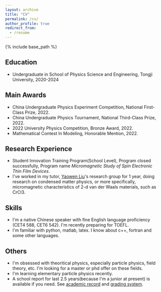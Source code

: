 ```yaml
---
layout: archive
title: "CV"
permalink: /cv/
author_profile: true
redirect_from:
  - /resume
---
```


{% include base_path %}

## Education
<!-- * B.S. in GitHub, GitHub University, 2012
* M.S. in Jekyll, GitHub University, 2014
* Ph.D in Version Control Theory, GitHub University, 2018 (expected) -->
* Undergraduate in School of Physics Science and Engineering, Tongji University, 2020-2024

## Main Awards
* China Undergraduate Physics Experiment Competition, National First-Class Prize, 2022.
* China Undergraduate Physics Tournament, National Third-Class Prize, 2022.
* 2022 University Physics Competition, Bronze Award, 2022.
* Mathematical Contest In Modeling, Honorable Mention, 2022.

## Research Experience
* Student Innovation Training Program(School Level), Program closed successfully, Program name *Micromagnetic Study of Spin Electronic Thin Film Devices*.
* I've worked in my tutor, [Yaowen Liu](https://www.webofscience.com/wos/author/record/956867)'s research group for 1 year, doing research on condensed matter physics, or more specifically, micromagnetic characteristics of 2-d van der Waals materials, such as CrCl3.

## Skills
* I'm a native Chinese speaker with fine English language proficiency (CET4 588, CET6 542). I'm recently preparing for TOEFL.
* I'm familiar with python, matlab, latex. I know about c++, fortran and some other languages.

## Others
* I'm obsessed with theoritical physics, especially particle physics, field theory, etc. I'm looking for a master or phd offer on these fields.
* I'm learning elementary particle physics recently.
* A school report for last 2.5 years(because I'm a junior at present) is available if you need. See [academic record](https://photonnnn.github.io/files/academic_record.pdf) and [grading system](https://photonnnn.github.io/files/grading_system.pdf).

<!-- Work experience
======
* Summer 2015: Research Assistant
  * Github University
  * Duties included: Tagging issues
  * Supervisor: Professor Git

* Fall 2015: Research Assistant
  * Github University
  * Duties included: Merging pull requests
  * Supervisor: Professor Hub -->
  
<!-- Skills
======
* Skill 1
* Skill 2
  * Sub-skill 2.1
  * Sub-skill 2.2
  * Sub-skill 2.3
* Skill 3 -->

<!-- Publications
======
  <ul>{% for post in site.publications %}
    {% include archive-single-cv.html %}
  {% endfor %}</ul> -->
  
<!-- Talks
======
  <ul>{% for post in site.talks %}
    {% include archive-single-talk-cv.html %}
  {% endfor %}</ul> -->
  
<!-- Teaching
======
  <ul>{% for post in site.teaching %}
    {% include archive-single-cv.html %}
  {% endfor %}</ul> -->
  
<!-- Service and leadership
======
* Currently signed in to 43 different slack teams -->
